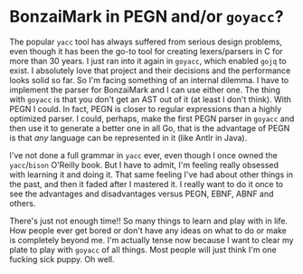 # BonzaiMark in PEGN and/or `goyacc`?

The popular `yacc` tool has always suffered from serious design problems, even though it has been the go-to tool for creating lexers/parsers in C for more than 30 years. I just ran into it again in `goyacc`, which enabled `gojq` to exist. I absolutely love that project and their decisions and the performance looks solid so far. So I'm facing something of an internal dilemma. I have to implement the parser for BonzaiMark and I can use either one. The thing with `goyacc` is that you don't get an AST out of it (at least I don't think). With PEGN I could. In fact, PEGN is closer to regular expressions than a highly optimized parser. I could, perhaps, make the first PEGN parser in `goyacc` and then use it to generate a better one in all Go, that is the advantage of PEGN is that *any* language can be represented in it (like Antlr in Java).

I've not done a full grammar in `yacc` ever, even though I once owned the `yacc`/`bison` O'Reilly book. But I have to admit, I'm feeling really obsessed with learning it and doing it. That same feeling I've had about other things in the past, and then it faded after I mastered it. I really want to do it once to see the advantages and disadvantages versus PEGN, EBNF, ABNF and others.

There's just not enough time!! So many things to learn and play with in life. How people ever get bored or don't have any ideas on what to do or make is completely beyond me. I'm actually tense now because I want to clear my plate to play with `goyacc` of all things. Most people will just think I'm one fucking sick puppy. Oh well.
